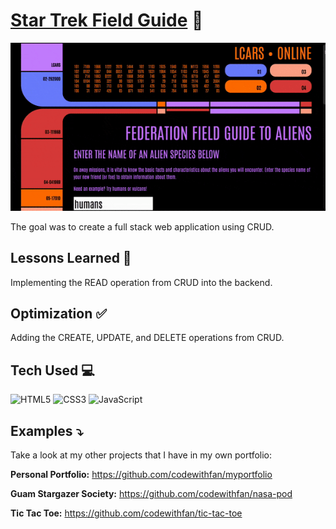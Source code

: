 # <a target="_blank" href="https://startrekfieldguide.netlify.app/">Star Trek Field Guide</a> 🚀
<a href="https://startrekfieldguide.netlify.app/" target="_blank"><img src="https://github.com/codewithfan/star-trek-client/blob/main/trekkie.gif"></a>

The goal was to create a full stack web application using CRUD.

## Lessons Learned 💭
Implementing the READ operation from CRUD into the backend.

## Optimization ✅
Adding the CREATE, UPDATE, and DELETE operations from CRUD.

## Tech Used 💻

![HTML5](https://img.shields.io/badge/html5-%23E34F26.svg?style=for-the-badge&logo=html5&logoColor=white)
![CSS3](https://img.shields.io/badge/css3-%231572B6.svg?style=for-the-badge&logo=css3&logoColor=white)
![JavaScript](https://img.shields.io/badge/javascript-%23323330.svg?style=for-the-badge&logo=javascript&logoColor=%23F7DF1E)

## Examples ⤵️
Take a look at my other projects that I have in my own portfolio:

**Personal Portfolio:** https://github.com/codewithfan/myportfolio

**Guam Stargazer Society:** https://github.com/codewithfan/nasa-pod

**Tic Tac Toe:** https://github.com/codewithfan/tic-tac-toe

